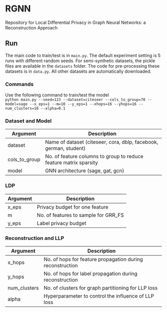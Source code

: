 # RGNN

Repository for Local Differential Privacy in Graph Neural Networks: a Reconstruction Approach

## Run
The main code to train/test is in `main.py`.
The default experiment setting is 5 runs with different random seeds.
For semi-synthetic datasets, the pickle files are available in the `datasets` folder. 
The code for pre-processing these datasets is in `data.py`. 
All other datasets are automatically downloaded.

### Commands
Use the following command to train/test the model \
`python main.py --seed=123 --dataset=citeseer --cols_to_group=70 --model=sage --x_eps=1 --m=10 --y_eps=1 --xhops=16 --yhops=16 --num_clusters=16 --alpha=0.1`

### Dataset and Model
| Argument      | Description             |
|---------------|-------------------------|
| dataset		| Name of dataset (citeseer, cora, dblp, facebook, german, student)|
| cols_to_group	| No. of feature columns to group to reduce feature matrix sparsity|
| model			| GNN architecture (sage, gat, gcn) |


### LDP
| Argument      | Description             |
|---------------|-------------------------|
| x_eps			| Privacy budget for one feature |
| m 			| No. of features to sample for GRR_FS |
| y_eps			| Label privacy budget |

### Reconstruction and LLP
| Argument      | Description             |
|---------------|-------------------------|
| x_hops		| No. of hops for feature propagation during reconstruction |
| y_hops		| No. of hops for label propagation during reconstruction |
| num_clusters	| No. of clusters for graph partitioning for LLP loss |
| alpha			| Hyperparameter to control the influence of LLP loss |
